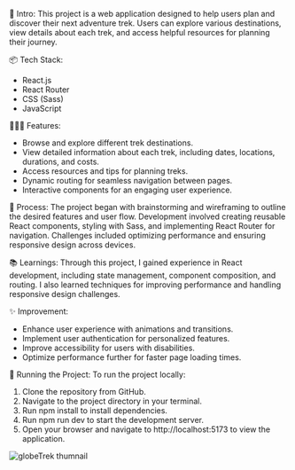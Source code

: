 🎋 Intro:
This project is a web application designed to help users plan and discover their next adventure trek. Users can explore various destinations, view details about each trek, and access helpful resources for planning their journey.

📦 Tech Stack:

* React.js
* React Router
* CSS (Sass)
* JavaScript

👩🏽‍🍳 Features:

* Browse and explore different trek destinations.
* View detailed information about each trek, including dates, locations, durations, and costs.
* Access resources and tips for planning treks.
* Dynamic routing for seamless navigation between pages.
* Interactive components for an engaging user experience.

💭 Process:
The project began with brainstorming and wireframing to outline the desired features and user flow. Development involved creating reusable React components, styling with Sass, and implementing React Router for navigation. Challenges included optimizing performance and ensuring responsive design across devices.

📚 Learnings:
Through this project, I gained experience in React development, including state management, component composition, and routing. I also learned techniques for improving performance and handling responsive design challenges.

✨ Improvement:

* Enhance user experience with animations and transitions.
* Implement user authentication for personalized features.
* Improve accessibility for users with disabilities.
* Optimize performance further for faster page loading times.

🚦 Running the Project:
To run the project locally:

1. Clone the repository from GitHub.
2. Navigate to the project directory in your terminal.
3. Run npm install to install dependencies.
4. Run npm run dev to start the development server.
5. Open your browser and navigate to http://localhost:5173 to view the application.

![globeTrek thumnail](https://github.com/Amir2210/GlobeTrek-Tour-Company/assets/107459404/e9ae2212-8bfb-447c-b3bf-d651f4ff7b21)
